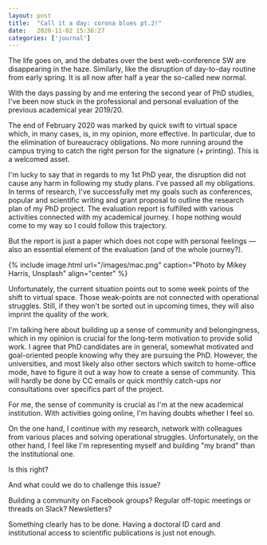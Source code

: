 ```yaml
---
layout: post
title:  "Call it a day: corona blues pt.2!"
date:   2020-11-02 15:36:27
categories: ['journal']
---
```

The life goes on, and the debates over the best web-conference SW are disappearing in the haze. Similarly, like the disruption of day-to-day routine from early spring. It is all now after half a year the so-called new normal.

With the days passing by and me entering the second year of PhD studies, I've been now stuck in the professional and personal evaluation of the previous academical year 2019/20.

The end of February 2020 was marked by quick swift to virtual space which, in many cases, is, in my opinion, more effective. In particular, due to the elimination of bureaucracy obligations. No more running around the campus trying to catch the right person for the signature (+ printing). This is a welcomed asset.

I'm lucky to say that in regards to my 1st PhD year, the disruption did not cause any harm in following my study plans. I've passed all my obligations. In terms of research, I've successfully met my goals such as conferences, popular and scientific writing and grant proposal to outline the research plan of my PhD project. The evaluation report is fulfilled with various activities connected with my academical journey. I hope nothing would come to my way so I could follow this trajectory.

But the report is just a paper which does not cope with personal feelings — also an essential element of the evaluation (and of the whole journey?). 

{% include image.html url="/images/mac.png" caption="Photo by Mikey Harris, Unsplash" align="center" %}

Unfortunately, the current situation points out to some week points of the shift to virtual space. Those weak-points are not connected with operational struggles. Still, if they won't be sorted out in upcoming times, they will also imprint the quality of the work.

I'm talking here about building up a sense of community and belongingness, which in my opinion is crucial for the long-term motivation to provide solid work. I agree that PhD candidates are in general, somewhat motivated and goal-oriented people knowing why they are pursuing the PhD. However, the universities, and most likely also other sectors which switch to home-office mode, have to figure it out a way how to create a sense of community. This will hardly be done by CC emails or quick monthly catch-ups nor consultations over specifics part of the project.

For me, the sense of community is crucial as I'm at the new academical institution. With activities going online, I'm having doubts whether I feel so.

On the one hand, I continue with my research, network with colleagues from various places and solving operational struggles. Unfortunately, on the other hand, I feel like I'm representing myself and building "my brand" than the institutional one.

Is this right? 

And what could we do to challenge this issue?

Building a community on Facebook groups? Regular off-topic meetings or threads on Slack? Newsletters?

Something clearly has to be done. Having a doctoral ID card and institutional access to scientific publications is just not enough. 
